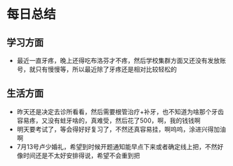 # 每日总结
## 学习方面
* 最近一直牙疼，晚上还得吃布洛芬才不疼，然后学校集群方面又还没有发放账号，就只有慢慢等，所以最近除了牙疼还是相对比较轻松的
## 生活方面
* 昨天还是决定去诊所看看，然后需要根管治疗+补牙，也不知道为啥那个牙齿容易疼，又没有蛀牙啥的，真难受，然后花了500，啊，我的钱钱啊
* 明天要考试了，等会得好好复习了，不然还真容易挂，啊呜呜，涂进兴得加油啊
* 7月13号卢少婚礼，希望到时候开题通知能早点下来或者确定线上把，不然好像时间还是不太好安排得说，希望不会重到把
